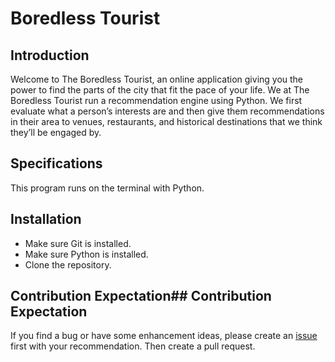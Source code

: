 # Boredless Tourist

## Introduction
Welcome to The Boredless Tourist, an online application giving you the power to find the parts of the city that fit the pace of your life. We at The Boredless Tourist run a recommendation engine using Python. We first evaluate what a person’s interests are and then give them recommendations in their area to venues, restaurants, and historical destinations that we think they’ll be engaged by.

## Specifications
This program runs on the terminal with Python.

## Installation
- Make sure Git is installed.
- Make sure Python is installed.
- Clone the repository.

## Contribution Expectation## Contribution Expectation
If you find a bug or have some enhancement ideas, please create an [issue](<[link-to-your-repo/issues](https://github.com/GizemSavci/Boredless-Tourist/issues)>) first with your recommendation. Then create a pull request.

